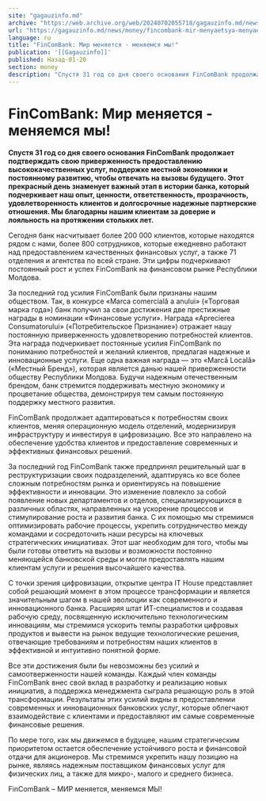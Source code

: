 ```yaml
---
site: "gagauzinfo.md"
archive: "https://web.archive.org/web/20240702055718/gagauzinfo.md/news/money/fincombank-mir-menyaetsya-menyaemsya-mi"
url: "https://gagauzinfo.md/news/money/fincombank-mir-menyaetsya-menyaemsya-mi"
language: ru
title: "FinComBank: Мир меняется - меняемся мы!"
publication: '[[Gagauzinfo]]'
published: Назад-01-20
section: money
description: "Спустя 31 год со дня своего основания FinComBank продолжает подтверждать свою приверженность предоставлению высококачественных услуг, поддержке местной экономики и постоянному развитию, чтобы отвечать на вызовы будущего. Этот прекрасный день знаменует важный этап в истории банка, который подчеркивает наш опыт, ценности, ответственность, прозрачность, удовлетворенность клиентов и долгосрочные надежные партнерские отношения. Мы благодарны нашим клиентам за доверие и лояльность на протяжении стольких лет."
---
```


# FinComBank: Мир меняется - меняемся мы!

**Спустя 31 год со дня своего основания FinComBank продолжает подтверждать свою приверженность предоставлению высококачественных услуг, поддержке местной экономики и постоянному развитию, чтобы отвечать на вызовы будущего. Этот прекрасный день знаменует важный этап в истории банка, который подчеркивает наш опыт, ценности, ответственность, прозрачность, удовлетворенность клиентов и долгосрочные надежные партнерские отношения. Мы благодарны нашим клиентам за доверие и лояльность на протяжении стольких лет.**

Сегодня банк насчитывает более 200 000 клиентов, которые находятся рядом с нами, более 800 сотрудников, которые ежедневно работают над предоставлением качественных финансовых услуг, а также 71 отделения и агентства по всей стране. Эти цифры подчеркивают постоянный рост и успех FinComBank на финансовом рынке Республики Молдова.

За последний год усилия FinComBank были признаны нашим обществом. Так, в конкурсе «Marca comercială a anului» («Торговая марка года») банк получил за свои достижения две престижные награды в номинации «Финансовые услуги». Награда «Aprecierea Consumatorului» («Потребительское Признание») отражает нашу постоянную приверженность удовлетворению потребностей клиентов. Эта награда подчеркивает постоянные усилия FinComBank по пониманию потребностей и желаний клиентов, предлагая надежные и инновационные услуги. Еще одна важная награда — это «Marcă Locală» («Местный Бренд»), которая является данью нашей приверженности обществу Республики Молдова. Будучи надежным отечественным брендом, банк стремится поддерживать местную экономику и процветание общества, демонстрируя тем самым постоянную поддержку местного развития.

FinComBank продолжает адаптироваться к потребностям своих клиентов, меняя операционную модель отделений, модернизируя инфраструктуру и инвестируя в цифровизацию. Все это направлено на обеспечение удобства клиентов и предоставление современных и эффективных финансовых решений.

За последний год FinComBank также предпринял решительный шаг в реструктуризации своих подразделений, адаптируясь ко все более сложным потребностям рынка и ориентируясь на повышение эффективности и инновации. Это изменение повлекло за собой появление новых департаментов и отделов, специализирующихся в различных областях, направленных на ускорение процессов и стимулирование роста и развития банка. С их помощью мы стремимся оптимизировать рабочие процессы, укрепить сотрудничество между командами и сосредоточить наши ресурсы на ключевых стратегических инициативах. Этот шаг необходим для того, чтобы мы были готовы ответить на вызовы и возможности постоянно меняющейся банковской среды и могли предоставлять нашим клиентам услуги и решения высочайшего качества.

С точки зрения цифровизации, открытие центра IT House представляет собой решающий момент в этом процессе трансформации и является значительным шагом в нашей эволюции как современного и инновационного банка. Расширяя штат ИТ-специалистов и создавая рабочую среду, посвященную исключительно технологическим инновациям, мы стремимся ускорить темпы разработки цифровых продуктов и вывести на рынок ведущие технологические решения, отвечающие требованиям и потребностям наших клиентов в эффективной и интуитивно понятной форме.

Все эти достижения были бы невозможны без усилий и самоотверженности нашей команды. Каждый член команды FinComBank внес свой вклад в разработку и реализацию новых инициатив, а поддержка менеджмента сыграла решающую роль в этой трансформации. Результаты этих усилий видны в предоставлении современных и инновационных банковских услуг, которые облегчают взаимодействие с клиентами и предоставляют им самые современные финансовые решения.

По мере того, как мы движемся в будущее, нашим стратегическим приоритетом остается обеспечение устойчивого роста и финансовой отдачи для акционеров. Мы стремимся укрепить нашу позицию на рынке, являясь надежным поставщиком финансовых услуг для физических лиц, а также для микро-, малого и среднего бизнеса.

FinComBank – МИР меняется, меняемся МЫ!